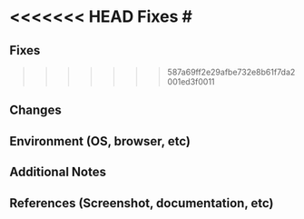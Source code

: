 <<<<<<< HEAD
Fixes #
=======
## Fixes 
>>>>>>> 587a69ff2e29afbe732e8b61f7da2001ed3f0011

## Changes

## Environment (OS, browser, etc)

## Additional Notes

## References (Screenshot, documentation, etc)